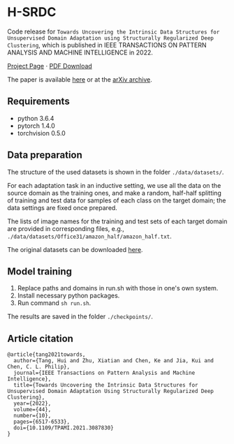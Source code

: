 # H-SRDC
Code release for `Towards Uncovering the Intrinsic Data Structures for Unsupervised Domain Adaptation using Structurally Regularized Deep Clustering`, which is published in IEEE TRANSACTIONS ON PATTERN ANALYSIS AND MACHINE INTELLIGENCE in 2022. 

[Project Page](https://huitangtang.github.io/H-SRDC/) $\cdot$ [PDF Download](https://arxiv.org/pdf/2012.04280)

The paper is available [here](https://ieeexplore.ieee.org/document/9449976) or at the [arXiv archive](https://arxiv.org/abs/2012.04280).

## Requirements
- python 3.6.4
- pytorch 1.4.0
- torchvision 0.5.0

## Data preparation
The structure of the used datasets is shown in the folder `./data/datasets/`. 

For each adaptation task in an inductive setting, we use all the data on the source domain as the training ones, and make a random, half-half splitting of training and test data for samples of each class on the target domain; the data settings are fixed once prepared. 

The lists of image names for the training and test sets of each target domain are provided in corresponding files, e.g., `./data/datasets/Office31/amazon_half/amazon_half.txt`.

The original datasets can be downloaded [here](https://github.com/jindongwang/transferlearning/blob/master/data/dataset.md).

## Model training
1. Replace paths and domains in run.sh with those in one's own system. 
2. Install necessary python packages.
3. Run command `sh run.sh`.

The results are saved in the folder `./checkpoints/`.

## Article citation
```
@article{tang2021towards,
  author={Tang, Hui and Zhu, Xiatian and Chen, Ke and Jia, Kui and Chen, C. L. Philip},
  journal={IEEE Transactions on Pattern Analysis and Machine Intelligence}, 
  title={Towards Uncovering the Intrinsic Data Structures for Unsupervised Domain Adaptation Using Structurally Regularized Deep Clustering}, 
  year={2022},
  volume={44},
  number={10},
  pages={6517-6533},
  doi={10.1109/TPAMI.2021.3087830}
}
```
